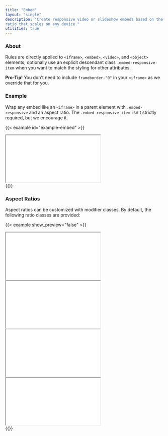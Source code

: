 ```yaml
---
title: "Embed"
layout: "single"
description: "Create responsive video or slideshow embeds based on the width of the parent by creating an intrinsic
ratio that scales on any device."
utilities: true
---
```


### About

Rules are directly applied to `<iframe>`, `<embed>`,
`<video>`, and `<object>` elements; optionally use an explicit descendant
class `.embed-responsive-item` when you want to match the styling for other attributes.

**Pro-Tip!** You don't need to include `frameborder-"0"` in your
`<iframe>` as we override that for you.

### Example

Wrap any embed like an `<iframe>` in a parent element with `.embed-responsive` and
an aspect ratio. The `.embed-responsive-item `isn't strictly required, but we encourage it.

{{< example id="example-embed" >}}
<div class="embed-responsive embed-responsive-16by9">
  <iframe class="embed-responsive-item" src="/video/" title="Trimble video" loading="lazy"></iframe>
</div>
{{</ example >}}

### Aspect Ratios

Aspect ratios can be customized with modifier classes. By default, the following ratio classes are provided:

{{< example show_preview="false" >}}
<!-- 21:9 aspect ratio -->
<div class="embed-responsive embed-responsive-21by9">
  <iframe class="embed-responsive-item" src="..."></iframe>
</div>

<!-- 16:9 aspect ratio -->
<div class="embed-responsive embed-responsive-16by9">
  <iframe class="embed-responsive-item" src="..."></iframe>
</div>

<!-- 4:3 aspect ratio -->
<div class="embed-responsive embed-responsive-4by3">
  <iframe class="embed-responsive-item" src="..."></iframe>
</div>

<!-- 1:1 aspect ratio -->
<div class="embed-responsive embed-responsive-1by1">
  <iframe class="embed-responsive-item" src="..."></iframe>
</div>
{{</ example >}}
